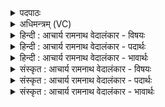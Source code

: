 <details><summary>पदपाठः</summary>

अ꣡ध꣢꣯। क्ष꣣पा꣢। प꣡रि꣢꣯ष्कृतः। प꣡रि꣢꣯। कृ꣣तः। वा꣡जा꣢꣯न्। अ꣡भि꣢। प्र। गा꣣हसे। य꣡दि꣢꣯। वि꣣व꣡स्व꣢तः। वि꣣। व꣡स्व꣢꣯तः। धि꣡यः꣢꣯। ह꣡रि꣢꣯म्। हि꣣न्व꣡न्ति꣢। या꣡त꣢꣯वे। १६३१।
</details>

<details><summary>अधिमन्त्रम् (VC)</summary>

- पवमानः सोमः
- रेभसूनू काश्यपौ
- अनुष्टुप्
- गान्धारः
</details>

<details><summary>हिन्दी : आचार्य रामनाथ वेदालंकार - विषयः</summary>

अब परमात्मा और जीवात्मा का विषय वर्णित करते हैं।
</details>

<details><summary>हिन्दी : आचार्य रामनाथ वेदालंकार - पदार्थः</summary>

पदार्थान्वयभाषाः -  हे मानव! (यदि)जब(विवस्वतः)तमोगुणों को हटानेवाले परमेश्वर की(धियः)प्रज्ञाएँ(हरिम्)तुझ मनुष्य को(यातवे)पुरुषार्थ करने के लिए(हिन्वन्ति)प्रेरित करती हैं,तब(क्षपा)परमेश्वर की दोष क्षीण करने की शक्ति से(परिष्कृतः)संस्कृत हुआ तू(वाजान्)विविध ऐश्वर्यों में(अभि प्र गाहसे)अवगाहन अर्थात् रमण करने लगता है ॥१॥
</details>

<details><summary>हिन्दी : आचार्य रामनाथ वेदालंकार - भावार्थः</summary>

भावार्थभाषाः -  आत्मशुद्धि और पुरुषार्थ से ही मनुष्य विविध सम्पदाएँ पा सकते हैं ॥१॥
</details>

<details><summary>संस्कृत : आचार्य रामनाथ वेदालंकार - विषयः</summary>

अथ परमात्मजीवात्मविषयमाह।
</details>

<details><summary>संस्कृत : आचार्य रामनाथ वेदालंकार - पदार्थः</summary>

पदार्थान्वयभाषाः -  हे मानव! (यदि)यदा(विवस्वतः)तमोगुणान् विवासनवतः परमेश्वरस्य(धियः)प्रज्ञाः(हरिम्)मनुष्यं त्वाम्।[हरयः इति मनुष्यनामसु पठितम्। निघं० २।३।] (यातवे)यातुम्,पुरुषार्थं कर्तुम्(हिन्वन्ति)प्रेरयन्ति,तदा(क्षपा)क्षपया,परमेश्वरस्य दोषक्षपणशक्त्या(परिष्कृतः)संस्कृतः त्वम्(वाजान्)विविधानि ऐश्वर्याणि(अभि प्रगाहसे)अभ्यालोडयसि,तेषु ऐश्वर्येषु रमसे इत्यर्थः।[गाहू विलोडने,भ्वादिः]॥१॥
</details>

<details><summary>संस्कृत : आचार्य रामनाथ वेदालंकार - भावार्थः</summary>

भावार्थभाषाः -  आत्मशुद्ध्या पुरुषार्थेनैव च मनुष्या विविधाः सम्पदः प्राप्तुं क्षमन्ते ॥१॥
</details>